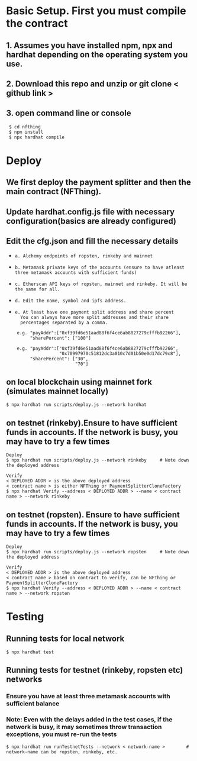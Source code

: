 # Basic Setup. First you must compile the contract

## 1. Assumes you have installed npm, npx and hardhat depending on the operating system you use.

## 2. Download this repo and unzip or git clone < github link >

## 3. open command line or console

```
 $ cd nfthing
 $ npm install
 $ npx hardhat compile
```

# Deploy

## We first deploy the payment splitter and then the main contract (NFThing).

## Update hardhat.config.js file with necessary configuration(basics are already configured)

## Edit the cfg.json and fill the necessary details

-     a. Alchemy endpoints of ropsten, rinkeby and mainnet
-     b. Metamask private keys of the accounts (ensure to have atleast three metamask accounts with sufficient funds)
-     c. Etherscan API keys of ropsten, mainnet and rinkeby. It will be the same for all.
-     d. Edit the name, symbol and ipfs address.
-     e. At least have one payment split address and share percent
        You can always have more split addresses and their share
        percentages separated by a comma.

```
    e.g. "payAddr":["0xf39fd6e51aad88f6f4ce6ab8827279cfffb92266"],
         "sharePercent": ["100"]
```

```
    e.g. "payAddr":["0xf39fd6e51aad88f6f4ce6ab8827279cfffb92266",
                    "0x70997970c51812dc3a010c7d01b50e0d17dc79c8"],
         "sharePercent": ["30",
                          "70"]
```

## on local blockchain using mainnet fork (simulates mainnet locally)

```
$ npx hardhat run scripts/deploy.js --network hardhat

```

## on testnet (rinkeby).Ensure to have sufficient funds in accounts. If the network is busy, you may have to try a few times

```
Deploy
$ npx hardhat run scripts/deploy.js --network rinkeby     # Note down the deployed address

Verify
< DEPLOYED ADDR > is the above deployed address
< contract name > is either NFThing or PaymentSplitterCloneFactory
$ npx hardhat Verify --address < DEPLOYED ADDR > --name < contract name > --network rinkeby
```

## on testnet (ropsten). Ensure to have sufficient funds in accounts. If the network is busy, you may have to try a few times

```
Deploy
$ npx hardhat run scripts/deploy.js --network ropsten     # Note down the deployed address

Verify
< DEPLOYED ADDR > is the above deployed address
< contract name > based on contract to verify, can be NFThing or PaymentSplitterCloneFactory
$ npx hardhat Verify --address < DEPLOYED ADDR > --name < contract name > --network ropsten

```

# Testing

## Running tests for local network

```
$ npx hardhat test

```

## Running tests for testnet (rinkeby, ropsten etc) networks

### Ensure you have at least three metamask accounts with sufficient balance

### Note: Even with the delays added in the test cases, if the network is busy, it may sometimes throw transaction exceptions, you must re-run the tests

```
$ npx hardhat run runTestnetTests --network < network-name >        # network-name can be ropsten, rinkeby, etc.

```
